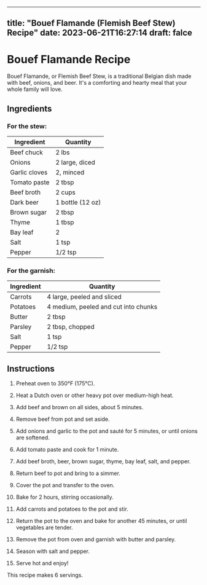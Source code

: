 
---
title: "Bouef Flamande (Flemish Beef Stew) Recipe"
date: 2023-06-21T16:27:14
draft: falce
---

# Bouef Flamande Recipe

Bouef Flamande, or Flemish Beef Stew, is a traditional Belgian dish made with beef, onions, and beer. It's a comforting and hearty meal that your whole family will love.

## Ingredients

### For the stew:

| Ingredient | Quantity |
|------------|----------|
| Beef chuck | 2 lbs |
| Onions | 2 large, diced |
| Garlic cloves | 2, minced |
| Tomato paste | 2 tbsp |
| Beef broth | 2 cups |
| Dark beer | 1 bottle (12 oz) |
| Brown sugar | 2 tbsp |
| Thyme | 1 tbsp |
| Bay leaf | 2 |
| Salt | 1 tsp |
| Pepper | 1/2 tsp |

### For the garnish:

| Ingredient | Quantity |
|------------|----------|
| Carrots | 4 large, peeled and sliced |
| Potatoes | 4 medium, peeled and cut into chunks |
| Butter | 2 tbsp |
| Parsley | 2 tbsp, chopped |
| Salt | 1 tsp |
| Pepper | 1/2 tsp |

## Instructions

1. Preheat oven to 350°F (175°C).

2. Heat a Dutch oven or other heavy pot over medium-high heat.

3. Add beef and brown on all sides, about 5 minutes.

4. Remove beef from pot and set aside.

5. Add onions and garlic to the pot and sauté for 5 minutes, or until onions are softened.

6. Add tomato paste and cook for 1 minute.

7. Add beef broth, beer, brown sugar, thyme, bay leaf, salt, and pepper.

8. Return beef to pot and bring to a simmer.

9. Cover the pot and transfer to the oven.

10. Bake for 2 hours, stirring occasionally.

11. Add carrots and potatoes to the pot and stir.

12. Return the pot to the oven and bake for another 45 minutes, or until vegetables are tender.

13. Remove the pot from oven and garnish with butter and parsley.

14. Season with salt and pepper.

15. Serve hot and enjoy!

This recipe makes 6 servings.

